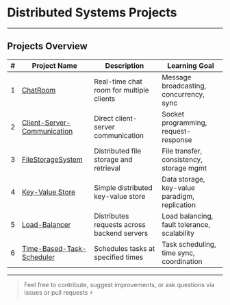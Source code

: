 # Distributed Systems Projects
---

## Projects Overview

| # | Project Name | Description | Learning Goal |
|---|--------------|-------------|---------------|
| 1 | [ChatRoom](#-chatroom) | Real-time chat room for multiple clients | Message broadcasting, concurrency, sync |
| 2 | [Client-Server-Communication](#-client-server-communication) | Direct client-server communication | Socket programming, request-response |
| 3 | [FileStorageSystem](#-filestoragesystem) | Distributed file storage and retrieval | File transfer, consistency, storage mgmt |
| 4 | [Key-Value Store](#-key-value-store) | Simple distributed key-value store | Data storage, key-value paradigm, replication |
| 5 | [Load-Balancer](#-load-balancer) | Distributes requests across backend servers | Load balancing, fault tolerance, scalability |
| 6 | [Time-Based-Task-Scheduler](#-time-based-task-scheduler) | Schedules tasks at specified times | Task scheduling, time sync, coordination |

---
> Feel free to contribute, suggest improvements, or ask questions via issues or pull requests ⚡️
